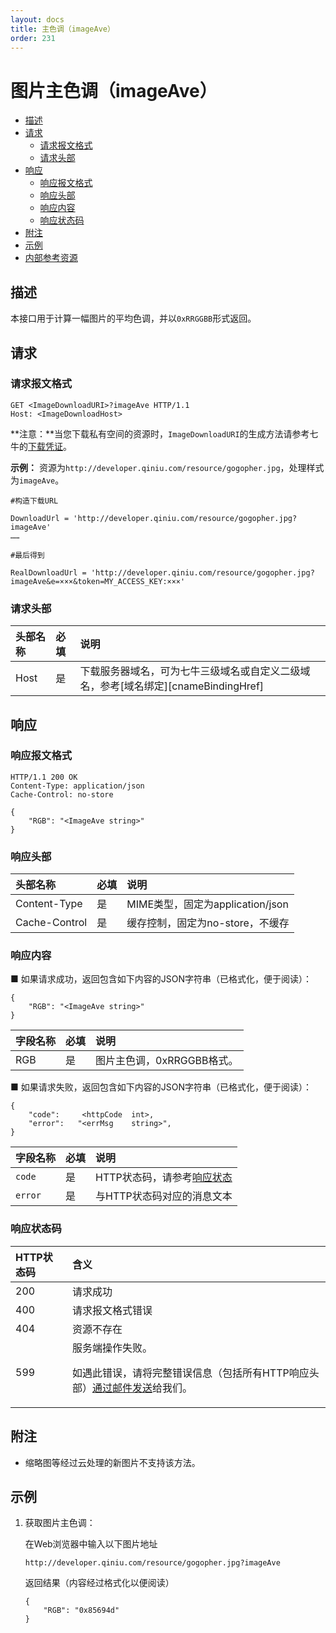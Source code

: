 ```yaml
---
layout: docs
title: 主色调（imageAve）
order: 231
---
```


<a id="imageAve"></a>
# 图片主色调（imageAve）

- [描述](#imageinfo-description)
- [请求](#imageinfo-request)
    - [请求报文格式](#imageinfo-request-syntax)
    - [请求头部](#imageinfo-request-header) 
- [响应](#imageinfo-response)
    - [响应报文格式](#imageinfo-response-syntax)
	- [响应头部](#imageinfo-response-header)
    - [响应内容](#imageinfo-response-content) 
    - [响应状态码](#imageinfo-response-code)
- [附注](#imageinfo-remarks)
- [示例](#imageinfo-samples)
- [内部参考资源](#imageinfo-internal-resources)


<a id="imageAve-description"></a>
## 描述

本接口用于计算一幅图片的平均色调，并以`0xRRGGBB`形式返回。  


<a id="imageAve-request"></a>
## 请求

<a id="imageAve-request-syntax"></a>
### 请求报文格式

```
GET <ImageDownloadURI>?imageAve HTTP/1.1
Host: <ImageDownloadHost>
```
**注意：**当您下载私有空间的资源时，`ImageDownloadURI`的生成方法请参考七牛的[下载凭证][download-tokenHref]。

**示例：**
资源为`http://developer.qiniu.com/resource/gogopher.jpg`，处理样式为`imageAve`。

```
#构造下载URL

DownloadUrl = 'http://developer.qiniu.com/resource/gogopher.jpg?imageAve'
……

#最后得到

RealDownloadUrl = 'http://developer.qiniu.com/resource/gogopher.jpg?imageAve&e=×××&token=MY_ACCESS_KEY:×××'
```

<a id="imageAve-request-header"></a>
### 请求头部

头部名称       | 必填 | 说明
:------------- | :--- | :------------------------------------------
Host           | 是   | 下载服务器域名，可为七牛三级域名或自定义二级域名，参考[域名绑定][cnameBindingHref]

<a id="imageAve-response"></a>
## 响应

<a id="imageAve-response-syntax"></a>
### 响应报文格式

```
HTTP/1.1 200 OK
Content-Type: application/json
Cache-Control: no-store

{
    "RGB": "<ImageAve string>"
}
```

<a id="imageAve-response-header"></a>
### 响应头部

头部名称       | 必填 | 说明
:------------- | :--- | :------------------------------------------
Content-Type   | 是   | MIME类型，固定为application/json
Cache-Control  | 是   | 缓存控制，固定为no-store，不缓存

<a id="imageAve-response-content"></a>
### 响应内容

■ 如果请求成功，返回包含如下内容的JSON字符串（已格式化，便于阅读）：  

```
{
    "RGB": "<ImageAve string>"
}
```

字段名称       | 必填   | 说明
:------------- | :----- | :------------------------------
RGB            | 是     | 图片主色调，0xRRGGBB格式。

■ 如果请求失败，返回包含如下内容的JSON字符串（已格式化，便于阅读）：  

```
{
	"code":     <httpCode  int>, 
    "error":   "<errMsg    string>",
}
```

字段名称     | 必填 | 说明                              
:----------- | :--- | :--------------------------------------------------------------------
`code`       | 是   | HTTP状态码，请参考[响应状态](#imageAve-response-status)
`error`      | 是   | 与HTTP状态码对应的消息文本

<a id="imageAve-response-code"></a>
### 响应状态码

HTTP状态码 | 含义
:--------- | :--------------------------
200        | 请求成功
400	       | 请求报文格式错误
404        | 资源不存在
599	       | 服务端操作失败。<p>如遇此错误，请将完整错误信息（包括所有HTTP响应头部）[通过邮件发送][sendBugReportHref]给我们。


<a id="imageAve-remarks"></a>
## 附注

- 缩略图等经过云处理的新图片不支持该方法。  


<a id="imageAve-samples"></a>
## 示例

1. 获取图片主色调：  

	在Web浏览器中输入以下图片地址  

	```
   http://developer.qiniu.com/resource/gogopher.jpg?imageAve
	```

	返回结果（内容经过格式化以便阅读）  

	```
    {
        "RGB": "0x85694d"
    }
	```

[sendBugReportHref]:            mailto:support@qiniu.com?subject=599错误日志     "发送错误报告"
[download-tokenHref]: http://developer.qiniu.com/docs/v6/api/reference/security/download-token.html  "下载凭证"